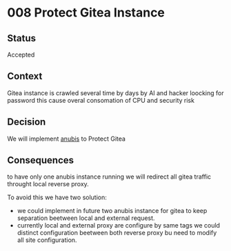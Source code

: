 # 008 Protect Gitea Instance

## Status

Accepted

## Context

Gitea instance is crawled several time by days by AI and hacker loocking for password this cause overal consomation of CPU and security risk

## Decision

We will implement [anubis](https://github.com/TecharoHQ/anubis) to Protect Gitea

## Consequences

to have only one anubis instance running we will redirect all gitea traffic throught local reverse proxy.

To avoid this we have two solution:

- we could implement in future two anubis instance for gitea to keep separation beetween local and external request.
- currently local and external proxy are configure by same tags we could distinct configuration beetween both reverse proxy bu need to modify all site configuration.
